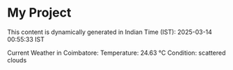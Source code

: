 # My Project

This content is dynamically generated in Indian Time (IST): 2025-03-14 00:55:33 IST


Current Weather in Coimbatore:
Temperature: 24.63 °C
Condition: scattered clouds

